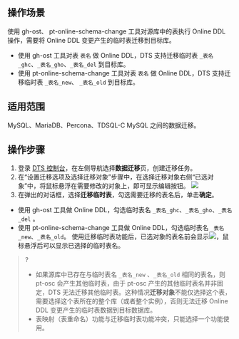 
## 操作场景
使用 gh-ost、  pt-online-schema-change 工具对源库中的表执行 Online DDL 操作，需要将 Online DDL 变更产生的临时表迁移到目标库。

- 使用 gh-ost 工具对表 `表名` 做 Online DDL，DTS 支持迁移临时表 `_表名_ghc`、`_表名_gho`、`_表名_del` 到目标库。 
- 使用 pt-online-schema-change  工具对表 `表名` 做 Online DDL，DTS 支持迁移临时表 `_表名_new`、  `_表名_old` 到目标库。

## 适用范围
 MySQL、MariaDB、Percona、TDSQL-C MySQL 之间的数据迁移。

## 操作步骤
1. 登录 [DTS 控制台](https://console.cloud.tencent.com/dts/migration)，在左侧导航选择**数据迁移**页，创建迁移任务。
2. 在“设置迁移选项及选择迁移对象”步骤中，在选择迁移对象右侧“已选对象”中，将鼠标悬浮在需要修改的对象上，即可显示编辑按钮。
![](https://qcloudimg.tencent-cloud.cn/raw/6eda98abf0900849b8b4c02551268d66.png)
3. 在弹出的对话框，选择**迁移临时表**，勾选需要迁移的表名后，单击**确定**。
 - 使用 gh-ost 工具做 Online DDL，勾选临时表名 `_表名_ghc`、`_表名_gho`、`_表名_del` 。 
 - 使用 pt-online-schema-change 工具做 Online DDL，勾选临时表名 `_表名_new`、`_表名_old`。
使用迁移临时表功能后，已选对象的表名前会显示![](https://qcloudimg.tencent-cloud.cn/raw/dfacb477b4cf9ba2d1046c5ccff9e463.png)，鼠标悬浮后可以显示已选择的临时表名。
>?
> - 如果源库中已存在与临时表名 `_表名_new` 、`_表名_old` 相同的表名，则 pt-osc 会产生其他临时表，由于 pt-osc 产生的其他临时表名并非固定，DTS 无法迁移其他临时表。这种情况**迁移对象**不能仅选择这个表，需要选择这个表所在的整个库（或者整个实例），否则无法迁移 Online DDL 变更产生的临时表数据到目标数据库。
> - 表映射（表重命名）功能与迁移临时表功能冲突，只能选择一个功能使用。
> 


